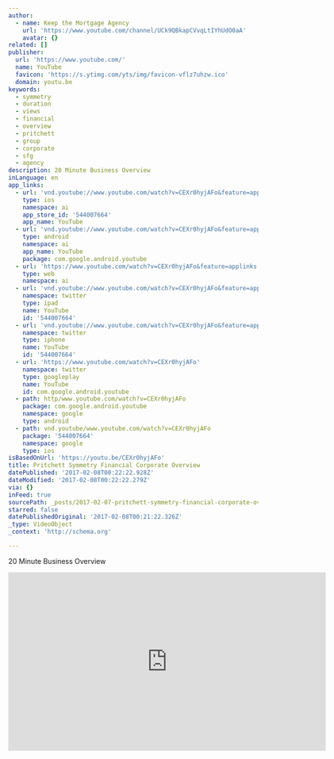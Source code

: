 ```yaml
---
author:
  - name: Keep the Mortgage Agency
    url: 'https://www.youtube.com/channel/UCk9QBkapCVvqLtIYhUdO0aA'
    avatar: {}
related: []
publisher:
  url: 'https://www.youtube.com/'
  name: YouTube
  favicon: 'https://s.ytimg.com/yts/img/favicon-vflz7uhzw.ico'
  domain: youtu.be
keywords:
  - symmetry
  - duration
  - views
  - financial
  - overview
  - pritchett
  - group
  - corporate
  - sfg
  - agency
description: 20 Minute Business Overview
inLanguage: en
app_links:
  - url: 'vnd.youtube://www.youtube.com/watch?v=CEXr0hyjAFo&feature=applinks'
    type: ios
    namespace: ai
    app_store_id: '544007664'
    app_name: YouTube
  - url: 'vnd.youtube://www.youtube.com/watch?v=CEXr0hyjAFo&feature=applinks'
    type: android
    namespace: ai
    app_name: YouTube
    package: com.google.android.youtube
  - url: 'https://www.youtube.com/watch?v=CEXr0hyjAFo&feature=applinks'
    type: web
    namespace: ai
  - url: 'vnd.youtube://www.youtube.com/watch?v=CEXr0hyjAFo&feature=applinks'
    namespace: twitter
    type: ipad
    name: YouTube
    id: '544007664'
  - url: 'vnd.youtube://www.youtube.com/watch?v=CEXr0hyjAFo&feature=applinks'
    namespace: twitter
    type: iphone
    name: YouTube
    id: '544007664'
  - url: 'https://www.youtube.com/watch?v=CEXr0hyjAFo'
    namespace: twitter
    type: googleplay
    name: YouTube
    id: com.google.android.youtube
  - path: http/www.youtube.com/watch?v=CEXr0hyjAFo
    package: com.google.android.youtube
    namespace: google
    type: android
  - path: vnd.youtube/www.youtube.com/watch?v=CEXr0hyjAFo
    package: '544007664'
    namespace: google
    type: ios
isBasedOnUrl: 'https://youtu.be/CEXr0hyjAFo'
title: Pritchett Symmetry Financial Corporate Overview
datePublished: '2017-02-08T00:22:22.928Z'
dateModified: '2017-02-08T00:22:22.279Z'
via: {}
inFeed: true
sourcePath: _posts/2017-02-07-pritchett-symmetry-financial-corporate-overview.md
starred: false
datePublishedOriginal: '2017-02-08T00:21:22.326Z'
_type: VideoObject
_context: 'http://schema.org'

---
```

20 Minute Business Overview

<iframe src="https://cdn.embedly.com/widgets/media.html?src=https%3A%2F%2Fwww.youtube.com%2Fembed%2FCEXr0hyjAFo%3Ffeature%3Doembed&amp;url=http%3A%2F%2Fwww.youtube.com%2Fwatch%3Fv%3DCEXr0hyjAFo&amp;image=https%3A%2F%2Fi.ytimg.com%2Fvi%2FCEXr0hyjAFo%2Fhqdefault.jpg&amp;key=b7d04c9b404c499eba89ee7072e1c4f7&amp;type=text%2Fhtml&amp;schema=youtube" width="640" height="360" scrolling="no" frameborder="0" allowfullscreen="" style=""></iframe>